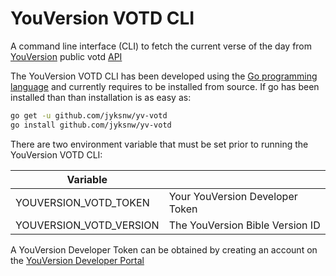 # YouVersion VOTD CLI

A command line interface (CLI) to fetch the current verse of the day from [YouVersion](https://www.youversion.com) public votd [API](https://developers.youversion.com)

The YouVersion VOTD CLI has been developed using the [Go programming language](https://golang.org) and currently requires to be installed from source. If go has been installed than than installation is as easy as:

```bash
go get -u github.com/jyksnw/yv-votd
go install github.com/jyksnw/yv-votd
```

There are two environment variable that must be set prior to running the YouVersion VOTD CLI:

| Variable  |    |
|---|---|
| YOUVERSION_VOTD_TOKEN   |   Your YouVersion Developer Token|
| YOUVERSION_VOTD_VERSION |   The YouVersion Bible Version ID|

A YouVersion Developer Token can be obtained by creating an account on the [YouVersion Developer Portal](https://developers.youversion.com)